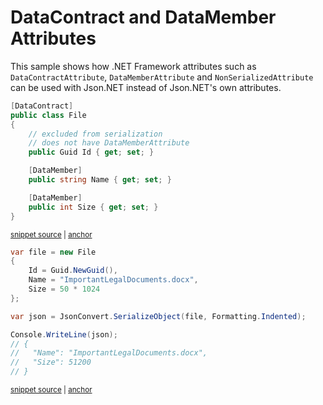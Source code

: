 # DataContract and DataMember Attributes

This sample shows how .NET Framework attributes such as `DataContractAttribute`, `DataMemberAttribute` and `NonSerializedAttribute` can be used with Json.NET instead of Json.NET's own attributes.

<!-- snippet: DataContractAndDataMemberTypes -->
<a id='snippet-datacontractanddatamembertypes'></a>
```cs
[DataContract]
public class File
{
    // excluded from serialization
    // does not have DataMemberAttribute
    public Guid Id { get; set; }

    [DataMember]
    public string Name { get; set; }

    [DataMember]
    public int Size { get; set; }
}
```
<sup><a href='/src/Tests/Documentation/Samples/Serializer/DataContractAndDataMember.cs#L28-L42' title='Snippet source file'>snippet source</a> | <a href='#snippet-datacontractanddatamembertypes' title='Start of snippet'>anchor</a></sup>
<!-- endSnippet -->

<!-- snippet: DataContractAndDataMemberUsage -->
<a id='snippet-datacontractanddatamemberusage'></a>
```cs
var file = new File
{
    Id = Guid.NewGuid(),
    Name = "ImportantLegalDocuments.docx",
    Size = 50 * 1024
};

var json = JsonConvert.SerializeObject(file, Formatting.Indented);

Console.WriteLine(json);
// {
//   "Name": "ImportantLegalDocuments.docx",
//   "Size": 51200
// }
```
<sup><a href='/src/Tests/Documentation/Samples/Serializer/DataContractAndDataMember.cs#L47-L62' title='Snippet source file'>snippet source</a> | <a href='#snippet-datacontractanddatamemberusage' title='Start of snippet'>anchor</a></sup>
<!-- endSnippet -->
